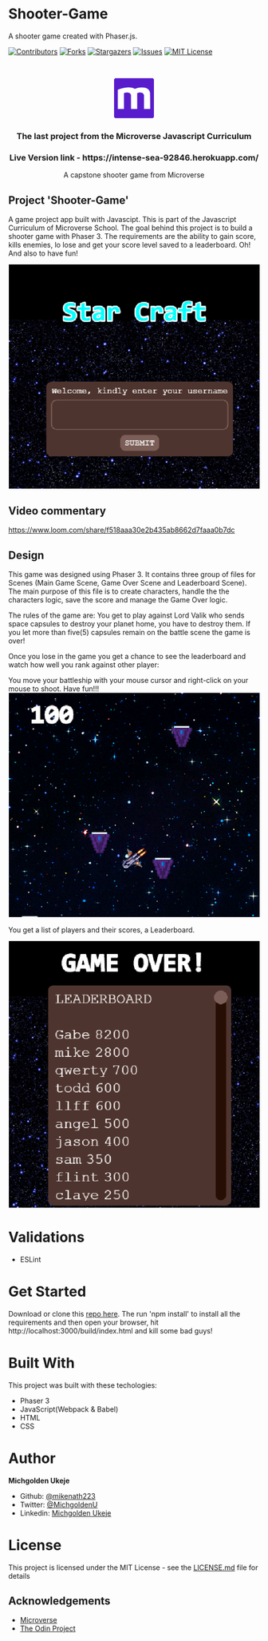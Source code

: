 # Shooter-Game
A shooter game created with Phaser.js.


[![Contributors][contributors-shield]][contributors-url]
[![Forks][forks-shield]][forks-url]
[![Stargazers][stars-shield]][stars-url]
[![Issues][issues-shield]][issues-url]
[![MIT License][license-shield]][license-url]

<br/>
<p align="center">
  <a href="https://www.microverse.org/">
    <img src="assets/images/microverse.png" alt="Logo" width="80" height="80">
  </a>

  <h3 align="center">
    The last project from the Microverse Javascript Curriculum
  </h3>

  <h3 align="center">
	 Live Version link - https://intense-sea-92846.herokuapp.com/
  </h3>

  <p align="center">
 A capstone shooter game from Microverse</a>
    <br />

  </p>
</p>

## Project 'Shooter-Game'

A game project app built with Javascipt. This is part of the Javascript Curriculum of Microverse School. The goal behind this project is to build a shooter game with Phaser 3. The requirements are the ability to gain score, kills enemies, lo lose and get your score level saved to a leaderboard. Oh! And also to have fun!


![game](assets/images/introscene.png)

## Video commentary
https://www.loom.com/share/f518aaa30e2b435ab8662d7faaa0b7dc

<!-- Here is video demostration of the game. I comment this while I am playing it.

Go here: https://www.loom.com/share/55f6e17adf594a33a778f9c6f60b09f8 -->

## Design
This game was designed using Phaser 3. It contains three group of files for Scenes (Main Game Scene, Game Over Scene and Leaderboard Scene). The main purpose of this file is to create characters, handle the the characters logic, save the score and manage the Game Over logic.

The rules of the game are: You get to play against Lord Valik who sends space capsules to destroy your planet home, you have to destroy them. If you let more than five(5) capsules remain on the battle scene the game is over!

Once you lose in the game you get a chance to see the leaderboard and watch how well you rank against other player:



You move your battleship with your mouse cursor and right-click on your mouse to shoot. Have fun!!!
![gameover](assets/images/playscene.png)

You get a list of players and their scores, a Leaderboard.


![leaderboard](assets/images/overscene.png)


# Validations

- ESLint

# Get Started

Download or clone this [repo here](https://github.com/mikenath223/shooter-game). The run 'npm install' to install all the requirements and then open your browser, hit http://localhost:3000/build/index.html  and kill some bad guys!

# Built With

This project was built with these techologies:

* Phaser 3
* JavaScript(Webpack & Babel)
* HTML
* CSS

# Author

**Michgolden Ukeje**

- Github: [@mikenath223](https://github.com/mikenath223)
- Twitter: [@MichgoldenU](https://twitter.com/MichgoldenU)
- Linkedin: [Michgolden Ukeje](https://www.linkedin.com/in/michgoldenukeje/)

# License

This project is licensed under the MIT License - see the [LICENSE.md](LICENSE.md) file for details

<!-- ACKNOWLEDGEMENTS -->
## Acknowledgements
* [Microverse](https://www.microverse.org/)
* [The Odin Project](https://www.theodinproject.com/)

<!-- MARKDOWN LINKS & IMAGES -->
<!-- https://www.markdownguide.org/basic-syntax/#reference-style-links -->
[contributors-shield]: https://img.shields.io/github/contributors/mikenath223/shooter-game.svg?style=flat-square
[contributors-url]: https://github.com/mikenath223/shooter-game/graphs/contributors
[forks-shield]: https://img.shields.io/github/forks/mikenath223/shooter-game
[forks-url]: https://github.com/mikenath223/shooter-game/network/members
[stars-shield]: https://img.shields.io/github/stars/mikenath223/shooter-game
[stars-url]: https://github.com/mikenath223/shooter-game/stargazers
[issues-shield]: https://img.shields.io/github/issues/mikenath223/shooter-game
[issues-url]: https://github.com/mikenath223/shooter-game/issues
[license-shield]: https://img.shields.io/github/license/mikenath223/shooter-game
[license-url]: https://github.com/mikenath223/shooter-game/blob/master/LICENSE.txt
